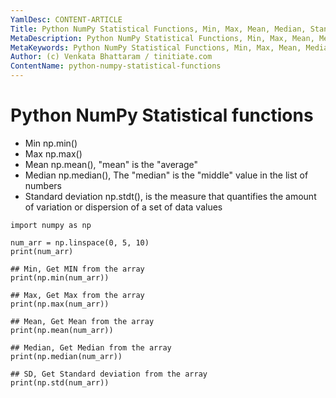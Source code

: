 ```yaml
---
YamlDesc: CONTENT-ARTICLE
Title: Python NumPy Statistical Functions, Min, Max, Mean, Median, Standard deviation
MetaDescription: Python NumPy Statistical Functions, Min, Max, Mean, Median, Standard deviation
MetaKeywords: Python NumPy Statistical Functions, Min, Max, Mean, Median, Standard deviation
Author: (c) Venkata Bhattaram / tinitiate.com
ContentName: python-numpy-statistical-functions
---
```



# Python NumPy Statistical functions
* Min np.min()
* Max np.max()
* Mean np.mean(), "mean" is the "average"
* Median np.median(), The "median" is the "middle" value in the list of numbers
* Standard deviation np.stdt(), is the measure that quantifies the amount of 
  variation or dispersion of a set of data values


```
import numpy as np

num_arr = np.linspace(0, 5, 10) 
print(num_arr)

## Min, Get MIN from the array 
print(np.min(num_arr))

## Max, Get Max from the array 
print(np.max(num_arr))

## Mean, Get Mean from the array  
print(np.mean(num_arr))

## Median, Get Median from the array 
print(np.median(num_arr))

## SD, Get Standard deviation from the array 
print(np.std(num_arr))

```

